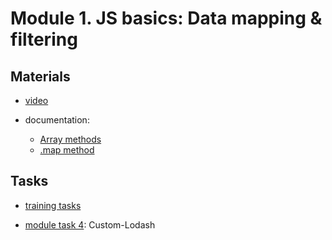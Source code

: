 # Module 1. JS basics: Data mapping & filtering

## Materials

- [video](https://github.com/alex-trofimova/short-track-next-gen/blob/main/1-js-basics-3/video-info/video-info.md)

- documentation:
    - [Array methods](https://developer.mozilla.org/en-US/docs/Web/JavaScript/Guide/Indexed_collections)
    - [.map method](https://developer.mozilla.org/en-US/docs/Web/JavaScript/Reference/Global_Objects/Array/map)

## Tasks

- [training tasks](https://github.com/alex-trofimova/short-track-next-gen/blob/main/1-js-basics-3/training-tasks/js-mapping-tasks.md)

- [module task 4](https://github.com/rolling-scopes-school/RS-Short-Track/wiki/4.-Custom-Lodash): Custom-Lodash
